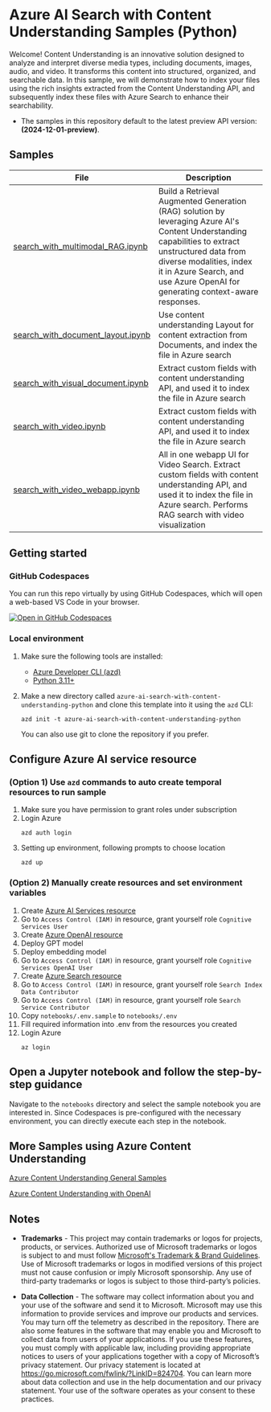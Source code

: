 # Azure AI Search with Content Understanding Samples (Python)

Welcome! Content Understanding is an innovative solution designed to analyze and interpret diverse media types, including documents, images, audio, and video. It transforms this content into structured, organized, and searchable data. In this sample, we will demonstrate how to index your files using the rich insights extracted from the Content Understanding API, and subsequently index these files with Azure Search to enhance their searchability.


- The samples in this repository default to the latest preview API version: **(2024-12-01-preview)**.


## Samples

| File | Description |
| --- | --- |
| [search_with_multimodal_RAG.ipynb](notebooks/search_with_multimodal_RAG.ipynb) | Build a Retrieval Augmented Generation (RAG) solution by leveraging Azure AI's Content Understanding capabilities to extract unstructured data from diverse modalities, index it in Azure Search, and use Azure OpenAI for generating context-aware responses. |
| [search_with_document_layout.ipynb](notebooks/search_with_document_layout.ipynb) | Use content understanding Layout for content extraction from Documents, and index the file in Azure search |
| [search_with_visual_document.ipynb](notebooks/search_with_visual_document.ipynb) | Extract custom fields with content understanding API, and used it to index the file in Azure search |
| [search_with_video.ipynb](notebooks/search_with_video.ipynb) | Extract custom fields with content understanding API, and used it to index the file in Azure search |
| [search_with_video_webapp.ipynb](notebooks/search_with_video_webapp.ipynb) | All in one webapp UI for Video Search. Extract custom fields with content understanding API, and used it to index the file in Azure search. Performs RAG search with video visualization |


## Getting started
### GitHub Codespaces
You can run this repo virtually by using GitHub Codespaces, which will open a web-based VS Code in your browser.

[![Open in GitHub Codespaces](https://github.com/codespaces/badge.svg)](https://github.com/codespaces/new?skip_quickstart=true&machine=basicLinux32gb&repo=901183239&ref=main&geo=UsEast&devcontainer_path=.devcontainer%2Fdevcontainer.json)

### Local environment

1. Make sure the following tools are installed:

    * [Azure Developer CLI (azd)](https://aka.ms/install-azd)
    * [Python 3.11+](https://www.python.org/downloads/)

2. Make a new directory called `azure-ai-search-with-content-understanding-python` and clone this template into it using the `azd` CLI:

    ```shell
    azd init -t azure-ai-search-with-content-understanding-python
    ```

    You can also use git to clone the repository if you prefer.

## Configure Azure AI service resource
### (Option 1) Use `azd` commands to auto create temporal resources to run sample
1. Make sure you have permission to grant roles under subscription
1. Login Azure
    ```shell
    azd auth login
    ```
1. Setting up environment, following prompts to choose location
    ```shell
    azd up
    ```


### (Option 2) Manually create resources and set environment variables
1. Create [Azure AI Services resource](docs/create_azure_ai_service.md)
1. Go to `Access Control (IAM)` in resource, grant yourself role `Cognitive Services User`
1. Create [Azure OpenAI resource](https://learn.microsoft.com/en-us/azure/ai-services/openai/how-to/create-resource?pivots=web-portal)
1. Deploy GPT model
1. Deploy embedding model
1. Go to `Access Control (IAM)` in resource, grant yourself role `Cognitive Services OpenAI User`
1. Create [Azure Search resource](https://learn.microsoft.com/en-us/azure/search/search-create-service-portal)
1. Go to `Access Control (IAM)` in resource, grant yourself role `Search Index Data Contributor`
1. Go to `Access Control (IAM)` in resource, grant yourself role `Search Service Contributor`
1. Copy `notebooks/.env.sample` to `notebooks/.env`
1. Fill required information into .env from the resources you created
1. Login Azure
   ```shell
   az login
   ```

## Open a Jupyter notebook and follow the step-by-step guidance

Navigate to the `notebooks` directory and select the sample notebook you are interested in. Since Codespaces is pre-configured with the necessary environment, you can directly execute each step in the notebook.


## More Samples using Azure Content Understanding
[Azure Content Understanding General Samples](https://github.com/Azure-Samples/azure-ai-content-understanding-python)

[Azure Content Understanding with OpenAI](https://github.com/Azure-Samples/azure-ai-content-understanding-with-azure-openai-python)

## Notes

* **Trademarks** - This project may contain trademarks or logos for projects, products, or services. Authorized use of Microsoft trademarks or logos is subject to and must follow [Microsoft's Trademark & Brand Guidelines](https://www.microsoft.com/en-us/legal/intellectualproperty/trademarks/usage/general). Use of Microsoft trademarks or logos in modified versions of this project must not cause confusion or imply Microsoft sponsorship. Any use of third-party trademarks or logos is subject to those third-party’s policies.

* **Data Collection** - The software may collect information about you and your use of the software and send it to Microsoft. Microsoft may use this information to provide services and improve our products and services. You may turn off the telemetry as described in the repository. There are also some features in the software that may enable you and Microsoft to collect data from users of your applications. If you use these features, you must comply with applicable law, including providing appropriate notices to users of your applications together with a copy of Microsoft’s privacy statement. Our privacy statement is located at https://go.microsoft.com/fwlink/?LinkID=824704. You can learn more about data collection and use in the help documentation and our privacy statement. Your use of the software operates as your consent to these practices.
